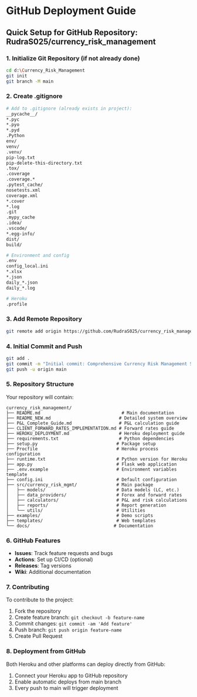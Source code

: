 # GitHub Deployment Guide

## Quick Setup for GitHub Repository: RudraS025/currency_risk_management

### 1. Initialize Git Repository (if not already done)

```bash
cd d:\Currency_Risk_Management
git init
git branch -M main
```

### 2. Create .gitignore

```bash
# Add to .gitignore (already exists in project):
__pycache__/
*.pyc
*.pyo
*.pyd
.Python
env/
venv/
.venv/
pip-log.txt
pip-delete-this-directory.txt
.tox/
.coverage
.coverage.*
.pytest_cache/
nosetests.xml
coverage.xml
*.cover
*.log
.git
.mypy_cache
.idea/
.vscode/
*.egg-info/
dist/
build/

# Environment and config
.env
config_local.ini
*.xlsx
*.json
daily_*.json
daily_*.log

# Heroku
.profile
```

### 3. Add Remote Repository

```bash
git remote add origin https://github.com/RudraS025/currency_risk_management.git
```

### 4. Initial Commit and Push

```bash
git add .
git commit -m "Initial commit: Comprehensive Currency Risk Management System with forward rates, P&L analytics, and web dashboard"
git push -u origin main
```

### 5. Repository Structure

Your repository will contain:

```
currency_risk_management/
├── README.md                               # Main documentation
├── README_NEW.md                          # Detailed system overview
├── P&L_Complete_Guide.md                  # P&L calculation guide
├── CLIENT_FORWARD_RATES_IMPLEMENTATION.md # Forward rates guide
├── HEROKU_DEPLOYMENT.md                   # Heroku deployment guide
├── requirements.txt                       # Python dependencies
├── setup.py                              # Package setup
├── Procfile                              # Heroku process configuration
├── runtime.txt                           # Python version for Heroku
├── app.py                                # Flask web application
├── .env.example                          # Environment variables template
├── config.ini                            # Default configuration
├── src/currency_risk_mgmt/               # Main package
│   ├── models/                           # Data models (LC, etc.)
│   ├── data_providers/                   # Forex and forward rates
│   ├── calculators/                      # P&L and risk calculations
│   ├── reports/                          # Report generation
│   └── utils/                            # Utilities
├── examples/                             # Demo scripts
├── templates/                            # Web templates
└── docs/                                # Documentation
```

### 6. GitHub Features

- **Issues**: Track feature requests and bugs
- **Actions**: Set up CI/CD (optional)
- **Releases**: Tag versions
- **Wiki**: Additional documentation

### 7. Contributing

To contribute to the project:

1. Fork the repository
2. Create feature branch: `git checkout -b feature-name`
3. Commit changes: `git commit -am 'Add feature'`
4. Push branch: `git push origin feature-name`
5. Create Pull Request

### 8. Deployment from GitHub

Both Heroku and other platforms can deploy directly from GitHub:

1. Connect your Heroku app to GitHub repository
2. Enable automatic deploys from main branch
3. Every push to main will trigger deployment
